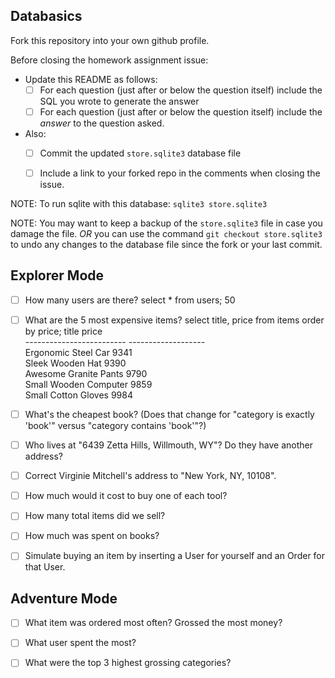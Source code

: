 ## Databasics

Fork this repository into your own github profile.

Before closing the homework assignment issue:

- Update this README as follows:
  - [ ] For each question (just after or below the question itself) include the SQL you wrote to generate the answer
  - [ ] For each question (just after or below the question itself) include the *answer* to the question asked.

- Also:
  - [ ] Commit the updated `store.sqlite3` database file
  - [ ] Include a link to your forked repo in the comments when closing the issue.


NOTE: To run sqlite with this database: `sqlite3 store.sqlite3`

NOTE: You may want to keep a backup of the `store.sqlite3` file in case you damage the file. *OR* you can use the command `git checkout store.sqlite3` to undo any changes to the database file since the fork or your last commit.

## Explorer Mode

- [ ] How many users are there?
      select * from users;
      50

- [ ] What are the 5 most expensive items?
      select title, price from items order by price;
      title                      price     
      -------------------------  -------------------  
      Ergonomic Steel Car        9341      
      Sleek Wooden Hat           9390      
      Awesome Granite Pants      9790      
      Small Wooden Computer      9859      
      Small   Cotton Gloves      9984
      
- [ ] What's the cheapest book? (Does that change for "category is exactly 'book'" versus "category contains 'book'"?)


- [ ] Who lives at "6439 Zetta Hills, Willmouth, WY"? Do they have another address?


- [ ] Correct Virginie Mitchell's address to "New York, NY, 10108".


- [ ] How much would it cost to buy one of each tool?


- [ ] How many total items did we sell?


- [ ] How much was spent on books?


- [ ] Simulate buying an item by inserting a User for yourself and an Order for that User.


## Adventure Mode

- [ ] What item was ordered most often? Grossed the most money?


- [ ] What user spent the most?


- [ ] What were the top 3 highest grossing categories?
